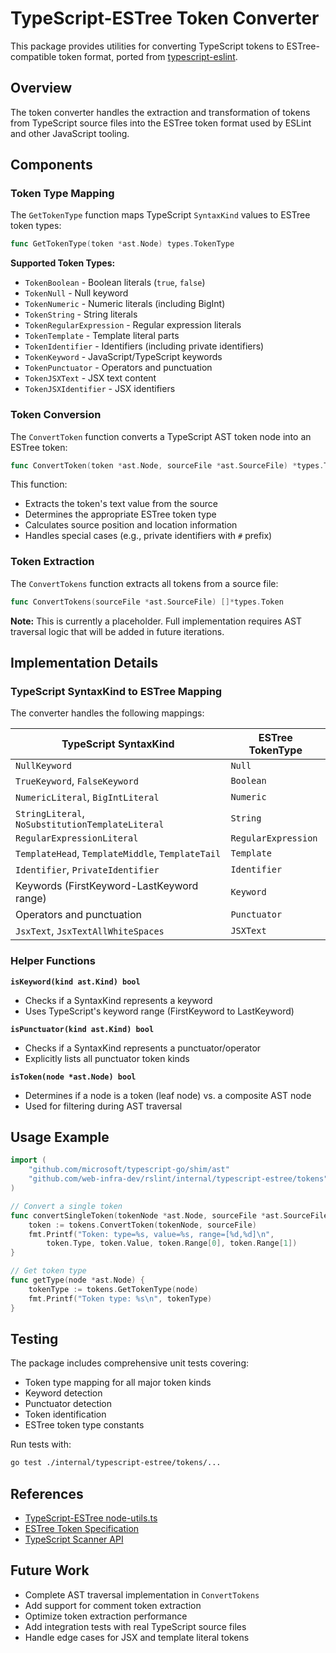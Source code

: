 # TypeScript-ESTree Token Converter

This package provides utilities for converting TypeScript tokens to ESTree-compatible token format, ported from [typescript-eslint](https://github.com/typescript-eslint/typescript-eslint).

## Overview

The token converter handles the extraction and transformation of tokens from TypeScript source files into the ESTree token format used by ESLint and other JavaScript tooling.

## Components

### Token Type Mapping

The `GetTokenType` function maps TypeScript `SyntaxKind` values to ESTree token types:

```go
func GetTokenType(token *ast.Node) types.TokenType
```

**Supported Token Types:**
- `TokenBoolean` - Boolean literals (`true`, `false`)
- `TokenNull` - Null keyword
- `TokenNumeric` - Numeric literals (including BigInt)
- `TokenString` - String literals
- `TokenRegularExpression` - Regular expression literals
- `TokenTemplate` - Template literal parts
- `TokenIdentifier` - Identifiers (including private identifiers)
- `TokenKeyword` - JavaScript/TypeScript keywords
- `TokenPunctuator` - Operators and punctuation
- `TokenJSXText` - JSX text content
- `TokenJSXIdentifier` - JSX identifiers

### Token Conversion

The `ConvertToken` function converts a TypeScript AST token node into an ESTree token:

```go
func ConvertToken(token *ast.Node, sourceFile *ast.SourceFile) *types.Token
```

This function:
- Extracts the token's text value from the source
- Determines the appropriate ESTree token type
- Calculates source position and location information
- Handles special cases (e.g., private identifiers with `#` prefix)

### Token Extraction

The `ConvertTokens` function extracts all tokens from a source file:

```go
func ConvertTokens(sourceFile *ast.SourceFile) []*types.Token
```

**Note:** This is currently a placeholder. Full implementation requires AST traversal logic that will be added in future iterations.

## Implementation Details

### TypeScript SyntaxKind to ESTree Mapping

The converter handles the following mappings:

| TypeScript SyntaxKind | ESTree TokenType |
|----------------------|------------------|
| `NullKeyword` | `Null` |
| `TrueKeyword`, `FalseKeyword` | `Boolean` |
| `NumericLiteral`, `BigIntLiteral` | `Numeric` |
| `StringLiteral`, `NoSubstitutionTemplateLiteral` | `String` |
| `RegularExpressionLiteral` | `RegularExpression` |
| `TemplateHead`, `TemplateMiddle`, `TemplateTail` | `Template` |
| `Identifier`, `PrivateIdentifier` | `Identifier` |
| Keywords (FirstKeyword-LastKeyword range) | `Keyword` |
| Operators and punctuation | `Punctuator` |
| `JsxText`, `JsxTextAllWhiteSpaces` | `JSXText` |

### Helper Functions

**`isKeyword(kind ast.Kind) bool`**
- Checks if a SyntaxKind represents a keyword
- Uses TypeScript's keyword range (FirstKeyword to LastKeyword)

**`isPunctuator(kind ast.Kind) bool`**
- Checks if a SyntaxKind represents a punctuator/operator
- Explicitly lists all punctuator token kinds

**`isToken(node *ast.Node) bool`**
- Determines if a node is a token (leaf node) vs. a composite AST node
- Used for filtering during AST traversal

## Usage Example

```go
import (
    "github.com/microsoft/typescript-go/shim/ast"
    "github.com/web-infra-dev/rslint/internal/typescript-estree/tokens"
)

// Convert a single token
func convertSingleToken(tokenNode *ast.Node, sourceFile *ast.SourceFile) {
    token := tokens.ConvertToken(tokenNode, sourceFile)
    fmt.Printf("Token: type=%s, value=%s, range=[%d,%d]\n",
        token.Type, token.Value, token.Range[0], token.Range[1])
}

// Get token type
func getType(node *ast.Node) {
    tokenType := tokens.GetTokenType(node)
    fmt.Printf("Token type: %s\n", tokenType)
}
```

## Testing

The package includes comprehensive unit tests covering:

- Token type mapping for all major token kinds
- Keyword detection
- Punctuator detection
- Token identification
- ESTree token type constants

Run tests with:

```bash
go test ./internal/typescript-estree/tokens/...
```

## References

- [TypeScript-ESTree node-utils.ts](https://github.com/typescript-eslint/typescript-eslint/blob/main/packages/typescript-estree/src/node-utils.ts)
- [ESTree Token Specification](https://github.com/estree/estree/blob/master/es5.md#tokens)
- [TypeScript Scanner API](https://github.com/microsoft/TypeScript/blob/main/src/compiler/scanner.ts)

## Future Work

- Complete AST traversal implementation in `ConvertTokens`
- Add support for comment token extraction
- Optimize token extraction performance
- Add integration tests with real TypeScript source files
- Handle edge cases for JSX and template literal tokens
